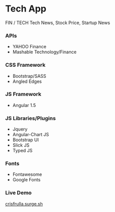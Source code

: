 
# Tech App
FIN / TECH
Tech News, Stock Price, Startup News

### APIs
* YAHOO Finance
* Mashable Technology/Finance

### CSS Framework
* Bootstrap/SASS
* Angled Edges

### JS Framework
* Angular 1.5

### JS Libraries/Plugins
* Jquery
* Angular-Chart JS
* Bootstrap UI
* Slick JS
* Typed JS

### Fonts
* Fontawesome
* Google Fonts

### Live Demo
[crisfrulla.surge.sh](http://crisfrulla.surge.sh/)
